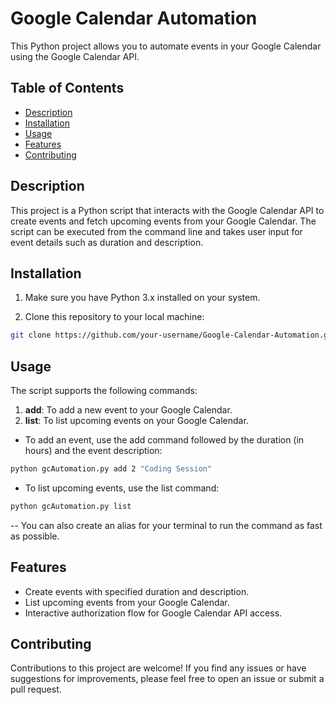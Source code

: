 # Google Calendar Automation

This Python project allows you to automate events in your Google Calendar using the Google Calendar API.

## Table of Contents

- [Description](#description)
- [Installation](#installation)
- [Usage](#usage)
- [Features](#features)
- [Contributing](#contributing)

## Description

This project is a Python script that interacts with the Google Calendar API to create events and fetch upcoming events from your Google Calendar. The script can be executed from the command line and takes user input for event details such as duration and description.

## Installation

1. Make sure you have Python 3.x installed on your system.

2. Clone this repository to your local machine:

```bash
git clone https://github.com/your-username/Google-Calendar-Automation.git
```

## Usage

The script supports the following commands:

1. **add**: To add a new event to your Google Calendar.
2. **list**: To list upcoming events on your Google Calendar.

- To add an event, use the add command followed by the duration (in hours) and the event description:
```bash
python gcAutomation.py add 2 "Coding Session"
```
- To list upcoming events, use the list command:
```bash
python gcAutomation.py list
```

-- You can also create an alias for your terminal to run the command as fast as possible.

## Features

- Create events with specified duration and description.
- List upcoming events from your Google Calendar.
- Interactive authorization flow for Google Calendar API access.

## Contributing

Contributions to this project are welcome! If you find any issues or have suggestions for improvements, please feel free to open an issue or submit a pull request.

